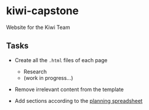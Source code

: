 # kiwi-capstone

Website for the Kiwi Team

## Tasks

- Create all the `.html` files of each page

  - Research
  - (work in progress...)

- Remove irrelevant content from the template

- Add sections according to the [planning spreadsheet](https://docs.google.com/spreadsheets/d/1l3LQkI0t20ldXbb4GK-SeiUUz3pXJewPCGbY6MEjKek/edit?usp=sharing)
